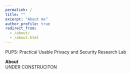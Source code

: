```yaml
---
permalink: /
title: ""
excerpt: "About me"
author_profile: true
redirect_from: 
  - /about/
  - /about.html
---
```


PUPS: Practical Usable Privacy and Security Research Lab

<b>About</b><br/>
UNDER CONSTRUCITON

 
<!-- <img src="/files/crysp-logo-word-clearbg-blackfg.png" alt="CrySP Logo" width="225" hspace="25"> 
 
<img src="/files/UniversityOfWaterloo_logo_horiz_rgb.png" alt="Waterloo Logo" width="275">
 
-->

